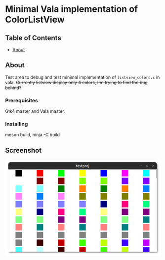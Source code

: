 # Minimal Vala implementation of ColorListView

## Table of Contents

- [About](#about)

## About <a name = "about"></a>

Test area to debug and test minimal implementation of `listview_colors.c` in vala.
~~Currently listview display only 4 colors, I'm trying to find the bug behind?~~


### Prerequisites

Gtk4 master and Vala master.


### Installing

meson build, ninja -C build

## Screenshot

![Screenshot](https://github.com/aeldemery/minimal_color_list/blob/master/Screenshot%201.png)
